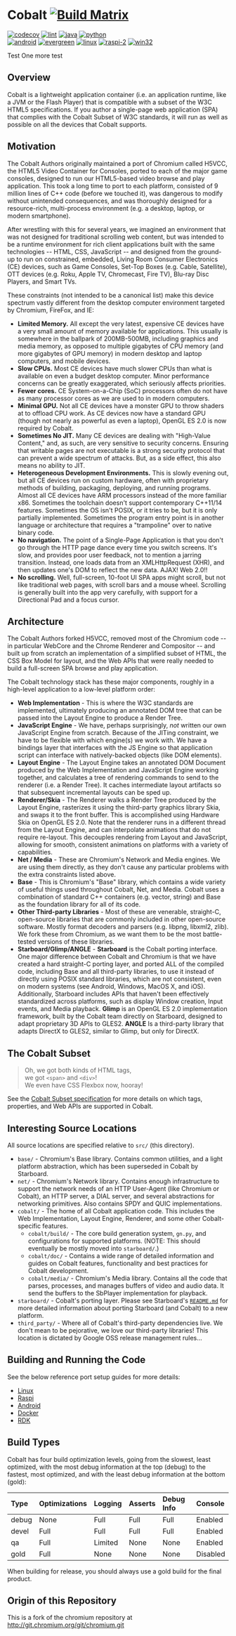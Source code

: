 # Cobalt [![Build Matrix](https://img.shields.io/badge/-Build%20Matrix-blueviolet)](https://github.com/youtube/cobalt/blob/main/BUILD_STATUS.md)

[![codecov](https://codecov.io/github/youtube/cobalt/branch/main/graph/badge.svg?token=QZY8I830S6)](https://codecov.io/github/youtube/cobalt_sandbox)
[![lint](https://github.com/youtube/cobalt/actions/workflows/lint.yaml/badge.svg?branch=main&event=push)](https://github.com/youtube/cobalt/actions/workflows/lint.yaml?query=event%3Apush+branch%3Amain)
[![java](https://github.com/youtube/cobalt/actions/workflows/gradle.yaml/badge.svg?branch=main&event=push)](https://github.com/youtube/cobalt/actions/workflows/gradle.yaml?query=event%3Apush+branch%3Amain)
[![python](https://github.com/youtube/cobalt/actions/workflows/pytest.yaml/badge.svg?branch=main&event=push)](https://github.com/youtube/cobalt/actions/workflows/pytest.yaml?query=event%3Apush+branch%3Amain) \
[![android](https://github.com/youtube/cobalt/actions/workflows/android.yaml/badge.svg?branch=main&event=push)](https://github.com/youtube/cobalt/actions/workflows/android.yaml?query=event%3Apush+branch%3Amain)
[![evergreen](https://github.com/youtube/cobalt/actions/workflows/evergreen.yaml/badge.svg?branch=main&event=push)](https://github.com/youtube/cobalt/actions/workflows/evergreen.yaml?query=event%3Apush+branch%3Amain)
[![linux](https://github.com/youtube/cobalt/actions/workflows/linux.yaml/badge.svg?branch=main&event=push)](https://github.com/youtube/cobalt/actions/workflows/linux.yaml?query=event%3Apush+branch%3Amain)
[![raspi-2](https://github.com/youtube/cobalt/actions/workflows/raspi-2.yaml/badge.svg?branch=main&event=push)](https://github.com/youtube/cobalt/actions/workflows/raspi-2.yaml?query=event%3Apush+branch%3Amain)
[![win32](https://github.com/youtube/cobalt/actions/workflows/win32.yaml/badge.svg?branch=main&event=push)](https://github.com/youtube/cobalt/actions/workflows/win32.yaml?query=event%3Apush+branch%3Amain)

Test
One more test

## Overview

Cobalt is a lightweight application container (i.e. an application runtime, like
a JVM or the Flash Player) that is compatible with a subset of the W3C HTML5
specifications. If you author a single-page web application (SPA) that complies
with the Cobalt Subset of W3C standards, it will run as well as possible on all
the devices that Cobalt supports.


## Motivation

The Cobalt Authors originally maintained a port of Chromium called H5VCC, the
HTML5 Video Container for Consoles, ported to each of the major game consoles,
designed to run our HTML5-based video browse and play application. This took a
long time to port to each platform, consisted of 9 million lines of C++ code
(before we touched it), was dangerous to modify without unintended consequences,
and was thoroughly designed for a resource-rich, multi-process environment
(e.g. a desktop, laptop, or modern smartphone).

After wrestling with this for several years, we imagined an environment that was
not designed for traditional scrolling web content, but was intended to be a
runtime environment for rich client applications built with the same
technologies -- HTML, CSS, JavaScript -- and designed from the ground-up to run
on constrained, embedded, Living Room Consumer Electronics (CE) devices, such as
Game Consoles, Set-Top Boxes (e.g. Cable, Satellite), OTT devices (e.g. Roku,
Apple TV, Chromecast, Fire TV), Blu-ray Disc Players, and Smart TVs.

These constraints (not intended to be a canonical list) make this device
spectrum vastly different from the desktop computer environment targeted by
Chromium, FireFox, and IE:

  * **Limited Memory.** All except the very latest, expensive CE devices have a
    very small amount of memory available for applications. This usually is
    somewhere in the ballpark of 200MB-500MB, including graphics and media
    memory, as opposed to multiple gigabytes of CPU memory (and more gigabytes
    of GPU memory) in modern desktop and laptop computers, and mobile devices.
  * **Slow CPUs.** Most CE devices have much slower CPUs than what is available
    on even a budget desktop computer. Minor performance concerns can be greatly
    exaggerated, which seriously affects priorities.
  * **Fewer cores.** CE System-on-a-Chip (SoC) processors often do not have as
    many processor cores as we are used to in modern computers.
  * **Minimal GPU.** Not all CE devices have a monster GPU to throw shaders at
    to offload CPU work. As CE devices now have a standard GPU (though not
    nearly as powerful as even a laptop), OpenGL ES 2.0 is now required
    by Cobalt.
  * **Sometimes No JIT.** Many CE devices are dealing with "High-Value Content,"
    and, as such, are very sensitive to security concerns. Ensuring that
    writable pages are not executable is a strong security protocol that can
    prevent a wide spectrum of attacks. But, as a side effect, this also means
    no ability to JIT.
  * **Heterogeneous Development Environments.** This is slowly evening out, but
    all CE devices run on custom hardware, often with proprietary methods of
    building, packaging, deploying, and running programs. Almost all CE devices
    have ARM processors instead of the more familiar x86. Sometimes the
    toolchain doesn't support contemporary C++11/14 features. Sometimes the OS
    isn't POSIX, or it tries to be, but it is only partially implemented.
    Sometimes the program entry point is in another language or architecture
    that requires a "trampoline" over to native binary code.
  * **No navigation.** The point of a Single-Page Application is that you don't
    go through the HTTP page dance every time you switch screens. It's slow, and
    provides poor user feedback, not to mention a jarring transition. Instead,
    one loads data from an XMLHttpRequest (XHR), and then updates one's DOM to
    reflect the new data. AJAX! Web 2.0!!
  * **No scrolling.** Well, full-screen, 10-foot UI SPA apps might scroll, but
    not like traditional web pages, with scroll bars and a mouse
    wheel. Scrolling is generally built into the app very carefully, with
    support for a Directional Pad and a focus cursor.


## Architecture

The Cobalt Authors forked H5VCC, removed most of the Chromium code -- in
particular WebCore and the Chrome Renderer and Compositor -- and built up from
scratch an implementation of a simplified subset of HTML, the CSS Box Model for
layout, and the Web APIs that were really needed to build a full-screen SPA
browse and play application.

The Cobalt technology stack has these major components, roughly in a high-level
application to a low-level platform order:

  * **Web Implementation** - This is where the W3C standards are implemented,
    ultimately producing an annotated DOM tree that can be passed into the
    Layout Engine to produce a Render Tree.
  * **JavaScript Engine** - We have, perhaps surprisingly, *not* written our own
    JavaScript Engine from scratch. Because of the JITing constraint, we have to
    be flexible with which engine(s) we work with. We have a bindings layer that
    interfaces with the JS Engine so that application script can interface with
    natively-backed objects (like DOM elements).
  * **Layout Engine** - The Layout Engine takes an annotated DOM Document
    produced by the Web Implementation and JavaScript Engine working together,
    and calculates a tree of rendering commands to send to the renderer (i.e. a
    Render Tree). It caches intermediate layout artifacts so that subsequent
    incremental layouts can be sped up.
  * **Renderer/Skia** - The Renderer walks a Render Tree produced by the Layout
    Engine, rasterizes it using the third-party graphics library Skia, and swaps
    it to the front buffer. This is accomplished using Hardware Skia on OpenGL
    ES 2.0. Note that the renderer runs in a different thread from the Layout
    Engine, and can interpolate animations that do not require re-layout. This
    decouples rendering from Layout and JavaScript, allowing for smooth,
    consistent animations on platforms with a variety of capabilities.
  * **Net / Media** - These are Chromium's Network and Media engines. We are
    using them directly, as they don't cause any particular problems with the
    extra constraints listed above.
  * **Base** - This is Chromium's "Base" library, which contains a wide variety
    of useful things used throughout Cobalt, Net, and Media. Cobalt uses a
    combination of standard C++ containers (e.g. vector, string) and Base as the
    foundation library for all of its code.
  * **Other Third-party Libraries** - Most of these are venerable, straight-C,
    open-source libraries that are commonly included in other open-source
    software. Mostly format decoders and parsers (e.g. libpng, libxml2,
    zlib). We fork these from Chromium, as we want them to be the most
    battle-tested versions of these libraries.
  * **Starboard/Glimp/ANGLE** - **Starboard** is the Cobalt porting
    interface. One major difference between Cobalt and Chromium is that we have
    created a hard straight-C porting layer, and ported ALL of the compiled
    code, including Base and all third-party libraries, to use it instead of
    directly using POSIX standard libraries, which are not consistent, even on
    modern systems (see Android, Windows, MacOS X, and iOS). Additionally,
    Starboard includes APIs that haven't been effectively standardized across
    platforms, such as display Window creation, Input events, and Media
    playback. **Glimp** is an OpenGL ES 2.0 implementation framework, built by
    the Cobalt team directly on Starboard, designed to adapt proprietary 3D APIs
    to GLES2. **ANGLE** Is a third-party library that adapts DirectX to GLES2,
    similar to Glimp, but only for DirectX.

## The Cobalt Subset

> Oh, we got both kinds of HTML tags,\
> we got `<span>` and `<div>`! \
> We even have CSS Flexbox now, hooray!

See the [Cobalt Subset
specification](https://cobalt.dev/development/reference/supported-features.html)
for more details on which tags, properties, and Web APIs are supported in
Cobalt.

## Interesting Source Locations

All source locations are specified relative to `src/` (this directory).

  * `base/` - Chromium's Base library. Contains common utilities, and a light
    platform abstraction, which has been superseded in Cobalt by Starboard.
  * `net/` - Chromium's Network library. Contains enough infrastructure to
    support the network needs of an HTTP User-Agent (like Chromium or Cobalt),
    an HTTP server, a DIAL server, and several abstractions for networking
    primitives. Also contains SPDY and QUIC implementations.
  * `cobalt/` - The home of all Cobalt application code. This includes the Web
    Implementation, Layout Engine, Renderer, and some other Cobalt-specific
    features.
      * `cobalt/build/` - The core build generation system, `gn.py`, and
        configurations for supported platforms. (NOTE: This should eventually be
        mostly moved into `starboard/`.)
      * `cobalt/doc/` - Contains a wide range of detailed information and guides
        on Cobalt features, functionality and best practices for Cobalt
        development.
      * `cobalt/media/` - Chromium's Media library. Contains all the code that
        parses, processes, and manages buffers of video and audio data. It
        send the buffers to the SbPlayer implementation for playback.
  * `starboard/` - Cobalt's porting layer. Please see Starboard's
    [`README.md`](starboard/README.md) for more detailed information about
    porting Starboard (and Cobalt) to a new platform.
  * `third_party/` - Where all of Cobalt's third-party dependencies live. We
    don't mean to be pejorative, we love our third-party libraries! This
    location is dictated by Google OSS release management rules...


## Building and Running the Code

  See the below reference port setup guides for more details:

  * [Linux](cobalt/site/docs/development/setup-linux.md)
  * [Raspi](cobalt/site/docs/development/setup-raspi.md)
  * [Android](cobalt/site/docs/development/setup-android.md)
  * [Docker](cobalt/site/docs/development/setup-docker.md)
  * [RDK](cobalt/site/docs/development/setup-rdk.md)

## Build Types

Cobalt has four build optimization levels, going from the slowest, least
optimized, with the most debug information at the top (debug) to the fastest,
most optimized, and with the least debug information at the bottom (gold):

 Type  | Optimizations | Logging | Asserts | Debug Info | Console
 :---- | :------------ | :------ | :------ | :--------- | :-------
 debug | None          | Full    | Full    | Full       | Enabled
 devel | Full          | Full    | Full    | Full       | Enabled
 qa    | Full          | Limited | None    | None       | Enabled
 gold  | Full          | None    | None    | None       | Disabled

When building for release, you should always use a gold build for the final
product.

## Origin of this Repository

This is a fork of the chromium repository at http://git.chromium.org/git/chromium.git

